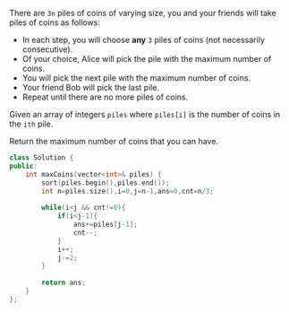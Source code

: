 There are `3n` piles of coins of varying size, you and your friends will take piles of coins as follows:

- In each step, you will choose **any** `3` piles of coins (not necessarily consecutive).
- Of your choice, Alice will pick the pile with the maximum number of coins.
- You will pick the next pile with the maximum number of coins.
- Your friend Bob will pick the last pile.
- Repeat until there are no more piles of coins.

Given an array of integers `piles` where `piles[i]` is the number of coins in the `ith` pile.

Return the maximum number of coins that you can have.

```cpp
class Solution {
public:
    int maxCoins(vector<int>& piles) {
        sort(piles.begin(),piles.end());
        int n=piles.size(),i=0,j=n-1,ans=0,cnt=n/3;
        
        while(i<j && cnt!=0){
            if(i<j-1){
                ans+=piles[j-1];
                cnt--;
            }
            i++;
            j-=2;
        }
        
        return ans;
    }
};
```